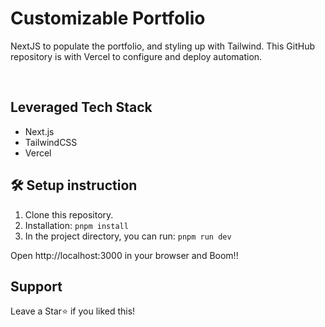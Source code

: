 # Customizable Portfolio

NextJS to populate the portfolio, and styling up with Tailwind.
This GitHub repository is with Vercel to configure and deploy automation.

<br/>

## Leveraged Tech Stack

- Next.js
- TailwindCSS
- Vercel


## 🛠 Setup instruction

1. Clone this repository.
2. Installation: `pnpm install`
3. In the project directory, you can run: `pnpm run dev`

Open http://localhost:3000 in your browser and Boom!!

## Support

Leave a Star⭐ if you liked this!
